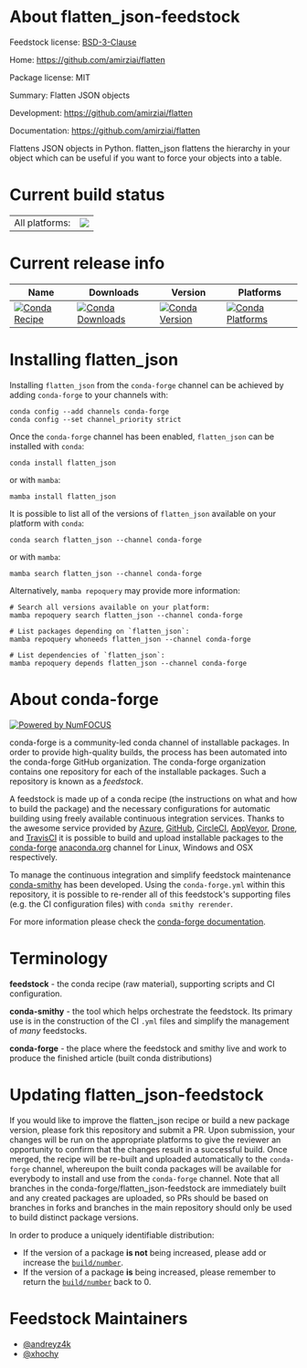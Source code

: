 About flatten_json-feedstock
============================

Feedstock license: [BSD-3-Clause](https://github.com/conda-forge/flatten_json-feedstock/blob/main/LICENSE.txt)

Home: https://github.com/amirziai/flatten

Package license: MIT

Summary: Flatten JSON objects

Development: https://github.com/amirziai/flatten

Documentation: https://github.com/amirziai/flatten

Flattens JSON objects in Python. flatten_json flattens the hierarchy in
your object which can be useful if you want to force your objects into a table.


Current build status
====================


<table><tr><td>All platforms:</td>
    <td>
      <a href="https://dev.azure.com/conda-forge/feedstock-builds/_build/latest?definitionId=6215&branchName=main">
        <img src="https://dev.azure.com/conda-forge/feedstock-builds/_apis/build/status/flatten_json-feedstock?branchName=main">
      </a>
    </td>
  </tr>
</table>

Current release info
====================

| Name | Downloads | Version | Platforms |
| --- | --- | --- | --- |
| [![Conda Recipe](https://img.shields.io/badge/recipe-flatten_json-green.svg)](https://anaconda.org/conda-forge/flatten_json) | [![Conda Downloads](https://img.shields.io/conda/dn/conda-forge/flatten_json.svg)](https://anaconda.org/conda-forge/flatten_json) | [![Conda Version](https://img.shields.io/conda/vn/conda-forge/flatten_json.svg)](https://anaconda.org/conda-forge/flatten_json) | [![Conda Platforms](https://img.shields.io/conda/pn/conda-forge/flatten_json.svg)](https://anaconda.org/conda-forge/flatten_json) |

Installing flatten_json
=======================

Installing `flatten_json` from the `conda-forge` channel can be achieved by adding `conda-forge` to your channels with:

```
conda config --add channels conda-forge
conda config --set channel_priority strict
```

Once the `conda-forge` channel has been enabled, `flatten_json` can be installed with `conda`:

```
conda install flatten_json
```

or with `mamba`:

```
mamba install flatten_json
```

It is possible to list all of the versions of `flatten_json` available on your platform with `conda`:

```
conda search flatten_json --channel conda-forge
```

or with `mamba`:

```
mamba search flatten_json --channel conda-forge
```

Alternatively, `mamba repoquery` may provide more information:

```
# Search all versions available on your platform:
mamba repoquery search flatten_json --channel conda-forge

# List packages depending on `flatten_json`:
mamba repoquery whoneeds flatten_json --channel conda-forge

# List dependencies of `flatten_json`:
mamba repoquery depends flatten_json --channel conda-forge
```


About conda-forge
=================

[![Powered by
NumFOCUS](https://img.shields.io/badge/powered%20by-NumFOCUS-orange.svg?style=flat&colorA=E1523D&colorB=007D8A)](https://numfocus.org)

conda-forge is a community-led conda channel of installable packages.
In order to provide high-quality builds, the process has been automated into the
conda-forge GitHub organization. The conda-forge organization contains one repository
for each of the installable packages. Such a repository is known as a *feedstock*.

A feedstock is made up of a conda recipe (the instructions on what and how to build
the package) and the necessary configurations for automatic building using freely
available continuous integration services. Thanks to the awesome service provided by
[Azure](https://azure.microsoft.com/en-us/services/devops/), [GitHub](https://github.com/),
[CircleCI](https://circleci.com/), [AppVeyor](https://www.appveyor.com/),
[Drone](https://cloud.drone.io/welcome), and [TravisCI](https://travis-ci.com/)
it is possible to build and upload installable packages to the
[conda-forge](https://anaconda.org/conda-forge) [anaconda.org](https://anaconda.org/)
channel for Linux, Windows and OSX respectively.

To manage the continuous integration and simplify feedstock maintenance
[conda-smithy](https://github.com/conda-forge/conda-smithy) has been developed.
Using the ``conda-forge.yml`` within this repository, it is possible to re-render all of
this feedstock's supporting files (e.g. the CI configuration files) with ``conda smithy rerender``.

For more information please check the [conda-forge documentation](https://conda-forge.org/docs/).

Terminology
===========

**feedstock** - the conda recipe (raw material), supporting scripts and CI configuration.

**conda-smithy** - the tool which helps orchestrate the feedstock.
                   Its primary use is in the construction of the CI ``.yml`` files
                   and simplify the management of *many* feedstocks.

**conda-forge** - the place where the feedstock and smithy live and work to
                  produce the finished article (built conda distributions)


Updating flatten_json-feedstock
===============================

If you would like to improve the flatten_json recipe or build a new
package version, please fork this repository and submit a PR. Upon submission,
your changes will be run on the appropriate platforms to give the reviewer an
opportunity to confirm that the changes result in a successful build. Once
merged, the recipe will be re-built and uploaded automatically to the
`conda-forge` channel, whereupon the built conda packages will be available for
everybody to install and use from the `conda-forge` channel.
Note that all branches in the conda-forge/flatten_json-feedstock are
immediately built and any created packages are uploaded, so PRs should be based
on branches in forks and branches in the main repository should only be used to
build distinct package versions.

In order to produce a uniquely identifiable distribution:
 * If the version of a package **is not** being increased, please add or increase
   the [``build/number``](https://docs.conda.io/projects/conda-build/en/latest/resources/define-metadata.html#build-number-and-string).
 * If the version of a package **is** being increased, please remember to return
   the [``build/number``](https://docs.conda.io/projects/conda-build/en/latest/resources/define-metadata.html#build-number-and-string)
   back to 0.

Feedstock Maintainers
=====================

* [@andreyz4k](https://github.com/andreyz4k/)
* [@xhochy](https://github.com/xhochy/)

